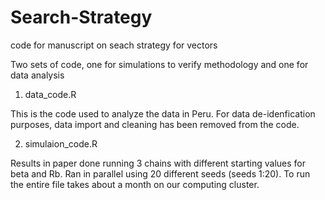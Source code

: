 # Search-Strategy
code for manuscript on seach strategy for vectors

Two sets of code, one for simulations to verify methodology and one for data analysis

1. data_code.R

This is the code used to analyze the data in Peru. For data de-idenfication purposes, data import and cleaning has been removed from the code. 

2. simulaion_code.R

Results in paper done running 3 chains with different starting values for beta and Rb.
Ran in parallel using 20 different seeds (seeds 1:20). To run the entire file takes about a month on our computing cluster.



